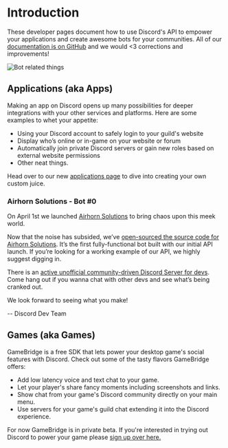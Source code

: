 # Introduction

These developer pages document how to use Discord's API to empower your applications and create awesome bots for your
communities. All of our [documentation is on GitHub](https://github.com/hammerandchisel/discord-api-docs) and we would
<3 corrections and improvements!

![Bot related things](API_center.gif)


## Applications (aka Apps)

Making an app on Discord opens up many possibilities for deeper integrations with your other services and platforms.
Here are some examples to whet your appetite:

* Using your Discord account to safely login to your guild's website
* Display who’s online or in-game on your website or forum
* Automatically join private Discord servers or gain new roles based on external website permissions
* Other neat things.

Head over to our new [applications page](#MY_APPLICATIONS/top) to dive into creating your own custom juice.


### Airhorn Solutions - Bot #0

On April 1st we launched [Airhorn Solutions](https://airhorn.solutions) to bring chaos upon this meek world.

Now that the noise has subsided, we’ve [open-sourced the source code for Airhorn Solutions](https://github.com/hammerandchisel/airhornbot). It’s the first fully-functional bot built with our initial API launch. If you’re looking for a working example of our API, we highly suggest digging in.

There is an [active unofficial community-driven Discord Server for devs](https://discordapp.com/invite/0SBTUU1wZTUzBx2q). Come hang out if you wanna chat with other devs and see what’s being cranked out.

We look forward to seeing what you make!

 -- Discord Dev Team

## Games (aka Games)

GameBridge is a free SDK that lets power your desktop game's social features with Discord. Check out some of the
tasty flavors GameBridge offers:

* Add low latency voice and text chat to your game.
* Let your player's share fancy moments including screenshots and links.
* Show chat from your game's Discord community directly on your main menu.
* Use servers for your game's guild chat extending it into the Discord experience.

For now GameBridge is in private beta. If you're interested in trying out Discord to power your game please [sign up over here.](https://discordapp.com/gamebridge)